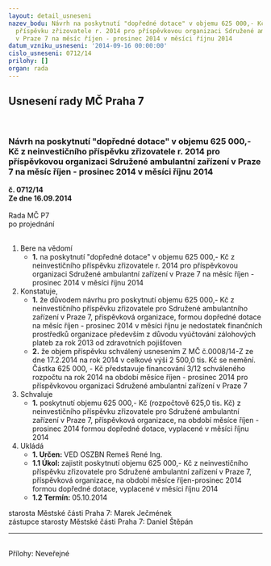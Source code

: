 ```yaml
---
layout: detail_usneseni
nazev_bodu: Návrh na poskytnutí "dopředné dotace" v objemu 625 000,- Kč z neinvestičního
  příspěvku zřizovatele r. 2014 pro příspěvkovou organizaci Sdružené ambulantní zařízení
  v Praze 7 na měsíc říjen - prosinec 2014 v měsíci říjnu 2014
datum_vzniku_usneseni: '2014-09-16 00:00:00'
cislo_usneseni: 0712/14
prilohy: []
organ: rada
---
```

<div id="ucUsn_pList" class="usn">
	<span><h2>Usnesení rady MČ Praha 7 </h2>
<br></span><div class="standBody">
<span><h3>Návrh na poskytnutí "dopředné dotace" v objemu 625 000,- Kč z neinvestičního příspěvku zřizovatele r. 2014 pro příspěvkovou organizaci Sdružené ambulantní zařízení v Praze 7 na měsíc říjen - prosinec 2014 v měsíci říjnu 2014</h3></span><div class="center">
		<strong>č. 0712/14</strong><br>
	</div>
<div class="center">
		<strong>Ze dne 16.09.2014</strong><br><br>
	</div>Rada MČ P7<br> po projednání<br><br><ol>
<li>Bere na vědomí<ul><li>
<strong>1.</strong> na poskytnutí "dopředné dotace" v objemu 625 000,- Kč z neinvestičního příspěvku zřizovatele r. 2014 pro příspěvkovou organizaci Sdružené ambulantní zařízení v Praze 7 na měsíc říjen - prosinec 2014 v měsíci říjnu 2014</li></ul>
</li>
<li>Konstatuje,<ul>
<li>
<strong>1.</strong> že důvodem návrhu pro poskytnutí objemu 625 000,- Kč z neinvestičního příspěvku zřizovatele pro Sdružené ambulantního zařízení v Praze 7, příspěvková organizace,  formou dopředné dotace na měsíc říjen - prosinec 2014 v měsíci říjnu je nedostatek finančních prostředků organizace především z důvodu vyúčtování zálohových plateb za rok 2013 od zdravotních pojišťoven</li>
<li>
<strong>2.</strong> že objem příspěvku schválený usnesením Z MČ č.0008/14-Z ze dne 17.2.2014 na rok 2014 v celkové výši 2 500,0 tis. Kč se nemění. Částka 625 000, - Kč představuje financování 3/12 schváleného rozpočtu na rok 2014 na období měsíce říjen - prosinec 2014 pro příspěvkovou organizaci Sdružené ambulantní zařízení v Praze 7 </li>
</ul>
</li>
<li>Schvaluje<ul><li>
<strong>1.</strong> poskytnutí objemu 625 000,- Kč (rozpočtově 625,0 tis. Kč) z neinvestičního příspěvku zřizovatele pro Sdružené ambulantní zařízení v Praze 7, příspěvková organizace, na období měsíce říjen - prosinec 2014 formou dopředné dotace, vyplacené v měsíci říjnu 2014 </li></ul>
</li>
<li>Ukládá<ul>
<li>
<strong>1. Určen: </strong>VED OSZBN Remeš René Ing.</li>
<li>
<strong>1.1 Úkol: </strong>zajistit poskytnutí objemu 625 000,- Kč z neinvestičního příspěvku zřizovatele pro Sdružené ambulantní zařízení v Praze 7, příspěvková organizace, na období měsíce říjen-prosinec 2014 formou dopředné dotace, vyplacené  v měsíci říjnu 2014</li>
<li>
<strong>1.2 Termín: </strong>05.10.2014</li>
</ul>
</li>
</ol>starosta Městské části Praha 7: Marek Ječmének<br>zástupce starosty Městské části Praha 7: Daniel Štěpán <hr>
<br>Přílohy: Neveřejné</div>
</div>